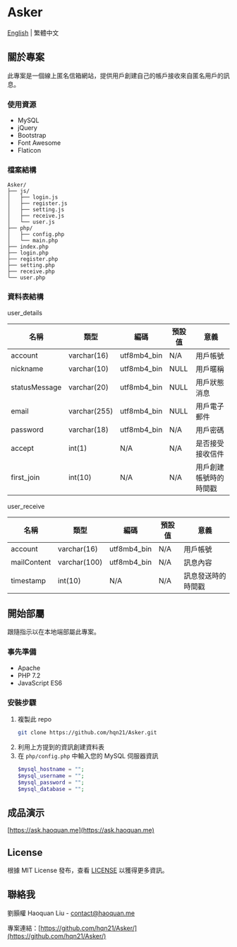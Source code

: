 # Asker
[English](https://github.com/hqn21/Asker/blob/main/README.md) | 繁體中文
## 關於專案
此專案是一個線上匿名信箱網站，提供用戶創建自己的帳戶接收來自匿名用戶的訊息。
### 使用資源
* MySQL
* jQuery
* Bootstrap
* Font Awesome
* Flaticon
### 檔案結構
```
Asker/
├── js/
│   ├── login.js
│   ├── register.js
│   ├── setting.js
│   ├── receive.js
│   └── user.js
├── php/
│   ├── config.php
│   └── main.php
├── index.php
├── login.php
├── register.php
├── setting.php
├── receive.php
└── user.php
```
### 資料表結構
user_details

|     名稱      |     類型      |  編碼       | 預設值   |                 意義                    |
|---------------|--------------|-------------|---------|-----------------------------------------|
| account       | varchar(16)  | utf8mb4_bin | N/A     | 用戶帳號                                 |
| nickname      | varchar(10)  | utf8mb4_bin | NULL    | 用戶暱稱                                 |
| statusMessage | varchar(20)  | utf8mb4_bin | NULL    | 用戶狀態消息                             |
| email         | varchar(255) | utf8mb4_bin | NULL    | 用戶電子郵件                             |
| password      | varchar(18)  | utf8mb4_bin | N/A     | 用戶密碼                                 |
| accept        | int(1)       | N/A         | N/A     | 是否接受接收信件                          |
| first_join    | int(10)      | N/A         | N/A     | 用戶創建帳號時的時間戳                     |

user_receive

|     名稱     |     類型     |  編碼       | 預設值   |                 意義                |
|-------------|--------------|-------------|---------|-------------------------------------|
| account     | varchar(16)  | utf8mb4_bin | N/A     | 用戶帳號                             |
| mailContent | varchar(100) | utf8mb4_bin | N/A     | 訊息內容                             |
| timestamp   | int(10)      | N/A         | N/A     | 訊息發送時的時間戳                    |
## 開始部屬
跟隨指示以在本地端部屬此專案。
### 事先準備
* Apache
* PHP 7.2
* JavaScript ES6
### 安裝步驟
1. 複製此 repo
   ```sh
   git clone https://github.com/hqn21/Asker.git
   ```
2. 利用上方提到的資訊創建資料表
3. 在 `php/config.php` 中輸入您的 MySQL 伺服器資訊
   ```php
   $mysql_hostname = "";
   $mysql_username = "";
   $mysql_password = "";
   $mysql_database = "";
   ```
## 成品演示
[https://ask.haoquan.me](https://ask.haoquan.me)
## License
根據 MIT License 發布，查看 [LICENSE](https://github.com/hqn21/Asker/blob/main/LICENSE) 以獲得更多資訊。
## 聯絡我
劉顥權 Haoquan Liu - [contact@haoquan.me](mailto:contact@haoquan.me)

專案連結：[https://github.com/hqn21/Asker/](https://github.com/hqn21/Asker/)
